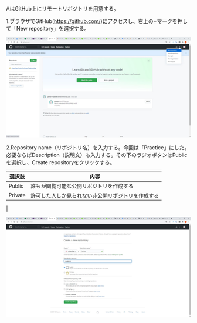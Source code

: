 AはGitHub上にリモートリポジトリを用意する。

1.ブラウザでGitHub(https://github.com/)にアクセスし、右上の+マークを押して「New repository」を選択する。

![リモートリポジトリを作成1](img/1-a_リモートリポジトリを作成1.jpg)

2.Repository name（リポジトリ名）を入力する。今回は「Practice」にした。必要ならばDescription（説明文）も入力する。その下のラジオボタンはPublicを選択し、Create repositoryをクリックする。

|選択肢|内容
|--|--
|Public|誰もが閲覧可能な公開リポジトリを作成する
|Private|許可した人しか見られない非公開リポジトリを作成する
|


![リモートリポジトリを作成2](img/1-b_リモートリポジトリを作成2.jpg)